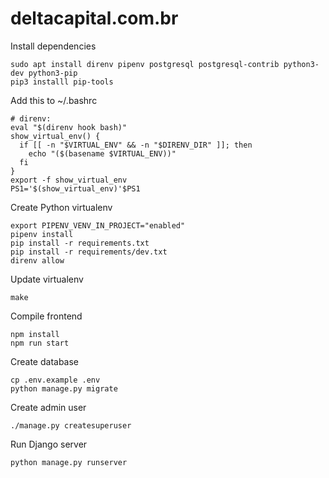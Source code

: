 # deltacapital.com.br

Install dependencies

```
sudo apt install direnv pipenv postgresql postgresql-contrib python3-dev python3-pip
pip3 installl pip-tools
```

Add this to ~/.bashrc

```
# direnv:
eval "$(direnv hook bash)"
show_virtual_env() {
  if [[ -n "$VIRTUAL_ENV" && -n "$DIRENV_DIR" ]]; then
    echo "($(basename $VIRTUAL_ENV))"
  fi
}
export -f show_virtual_env
PS1='$(show_virtual_env)'$PS1

```

Create Python virtualenv

```
export PIPENV_VENV_IN_PROJECT="enabled"
pipenv install
pip install -r requirements.txt
pip install -r requirements/dev.txt
direnv allow
```

Update virtualenv

```
make
```

Compile frontend

```
npm install
npm run start 
```

Create database

```
cp .env.example .env
python manage.py migrate
```

Create admin user
```
./manage.py createsuperuser
```

Run Django server

```
python manage.py runserver
```
